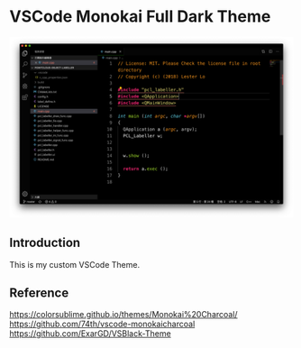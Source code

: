 # VSCode Monokai Full Dark Theme

![theme screenshot](./screenshot_1.png)



## Introduction
This is my custom VSCode Theme.







## Reference
https://colorsublime.github.io/themes/Monokai%20Charcoal/
https://github.com/74th/vscode-monokaicharcoal
https://github.com/ExarGD/VSBlack-Theme